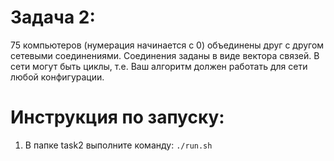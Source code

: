 # Задача 2:
75 компьютеров (нумерация начинается с 0) объединены друг с другом сетевыми соединениями. Соединения заданы в виде 
вектора связей. В сети могут быть циклы, т.е. Ваш алгоритм должен работать для сети любой конфигурации.
# Инструкция по запуску:
1. В папке task2 выполните команду: `./run.sh`
